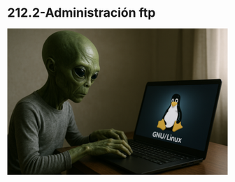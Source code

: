 # 212.2-Administración ftp
![LPI Logo](../../../../wallpaper/et_linux.png "Buscando al viejo hombre ")
